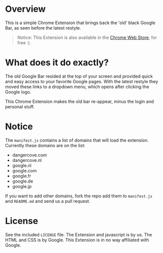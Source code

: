 # Overview

This is a simple Chrome Extension that brings back the 'old' black Google Bar, as seen before the latest restyle.

> Notice: This Extension is also available in the [Chrome Web Store](https://chrome.google.com/webstore/detail/kfohjdiahmhjbenfohpjplbffoeabkhj), for free :).

# What does it do exactly?

The old Google Bar resided at the top of your screen and provided quick and easy access to your favorite Google pages. With the latest restyle they moved these links to a dropdown menu, which opens after clicking the Google logo.

This Chrome Extension makes the old bar re-appear, minus the login and personal stuff.

# Notice

The `manifest.js` contains a list of domains that will load the extension. Currently these domains are on the list:

* dangercove.com
* dangercove.nl
* google.nl
* google.com
* google.fr
* google.de
* google.jp

If you want to add other domains, fork the repo add them to `manifest.js` and `README.md` and send us a pull request.

# License

See the included `LICENSE` file. The Extension and javascript is by us. The HTML and CSS is by Google. This Extension is in no way affiliated with Google.
